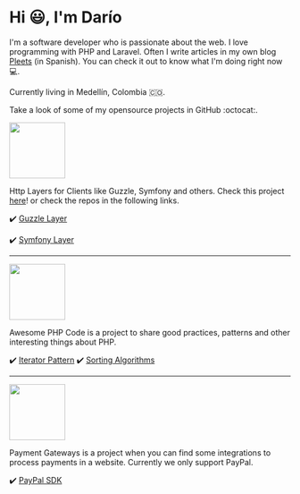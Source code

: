 # Hi :smiley:, I'm Darío

I'm a software developer who is passionate about the web. I love programming with PHP and Laravel.
Often I write articles in my own blog [Pleets](https://blog.pleets.org) (in Spanish). You can check it out to know what I'm doing right now :computer:.

Currently living in Medellín, Colombia 🇨🇴.

Take a look of some of my opensource projects in GitHub :octocat:.

<img src="https://blog.pleets.org/img/articles/easy-http-logo.png" width="100">

Http Layers for Clients like Guzzle, Symfony and others. Check this project [here](https://github.com/easy-http)! or check the repos in the following links.

:heavy_check_mark: [Guzzle Layer](https://github.com/easy-http/guzzle-layer)

:heavy_check_mark: [Symfony Layer](https://github.com/easy-http/symfony-layer)

<hr />

<img src="https://blog.pleets.org/img/articles/awesome-php-code-icon.jpg" width="100">

Awesome PHP Code is a project to share good practices, patterns and other interesting things about PHP.

:heavy_check_mark: [Iterator Pattern](https://github.com/awesome-php-code/iterator-pattern)
:heavy_check_mark: [Sorting Algorithms](https://github.com/awesome-php-code/sorting-algorithms)

<hr />

<img src="https://blog.pleets.org/img/articles/payment-gateways-logo.png" width="100">

Payment Gateways is a project when you can find some integrations to process payments in a website. Currently we only support PayPal.

:heavy_check_mark: [PayPal SDK](https://github.com/payment-gateways/paypal-sdk)
